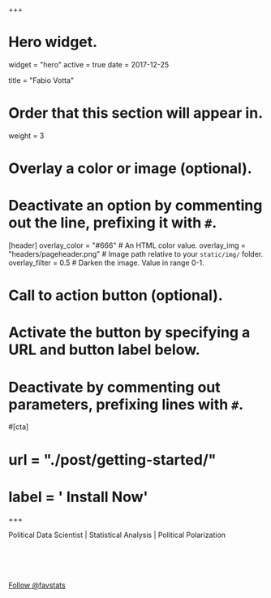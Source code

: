 +++
# Hero widget.
widget = "hero"
active = true
date = 2017-12-25

title = "Fabio Votta"

# Order that this section will appear in.
weight = 3

# Overlay a color or image (optional).
#   Deactivate an option by commenting out the line, prefixing it with `#`.
[header]
  overlay_color = "#666"  # An HTML color value.
  overlay_img = "headers/pageheader.png"  # Image path relative to your `static/img/` folder.
  overlay_filter = 0.5  # Darken the image. Value in range 0-1.

# Call to action button (optional).
#   Activate the button by specifying a URL and button label below.
#   Deactivate by commenting out parameters, prefixing lines with `#`.
#[cta]
#  url = "./post/getting-started/"
#  label = '<i class="fa fa-download"></i> Install Now'
+++

Political Data Scientist | Statistical Analysis | Political Polarization
<br>
<br>
<br>
<br>
<br>
<!-- Place this tag where you want the button to render. -->
<a class="github-button" href="https://github.com/favstats" data-size="large" data-show-count="true" aria-label="Follow @favstats on GitHub">Follow @favstats</a>
<br>
<br>
<!-- Place this tag in your head or just before your close body tag. -->
<!-- Place this tag in your head or just before your close body tag. -->
<script async defer src="https://buttons.github.io/buttons.js"></script>